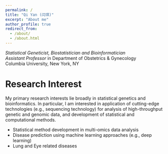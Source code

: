 ```yaml
---
permalink: /
title: "Qi Yan (闫琪)"
excerpt: "About me"
author_profile: true
redirect_from: 
  - /about/
  - /about.html
---
```


*Statistical Geneticist, Biostatistician and Bioinformatician*
<br>*Assistant Professor* in Department of Obstetrics & Gynecology
<br>Columbia University, New York, NY

Research Interest
======
My primary research interests lie broadly in statistical genetics and bioinformatics. In particular, I am interested in application of cutting-edge technologies (e.g., sequencing technology) for analysis of high-throughput genetic and genomic data, and development of statistical and computational methods.
- Statistical method development in multi-omics data analysis
- Disease prediction using machine learning approaches (e.g., deep learning)
- Lung and Eye related diseases
